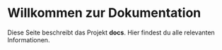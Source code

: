 # Willkommen zur Dokumentation
Diese Seite beschreibt das Projekt **docs**. Hier findest du alle relevanten Informationen.
